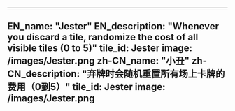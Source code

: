 ---

EN_name: "Jester"
EN_description: "Whenever you discard a tile, randomize the cost of all visible tiles (0 to 5)"
tile_id: Jester
image: /images/Jester.png
zh-CN_name: "小丑"
zh-CN_description: "弃牌时会随机重置所有场上卡牌的费用（0到5）"
tile_id: Jester
image: /images/Jester.png
---